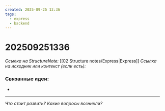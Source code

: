 ```yaml
---
created: 2025-09-25 13:36
tags:
  - express
  - backend
---
```

# 202509251336
*Ссылка на StructureNote:* [[02 Structure notes/Express|Express]]
*Ссылка на исходник или контекст (если есть):* 

### Связанные идеи:
*   
---

*Что стоит развить? Какие вопросы возникли?*